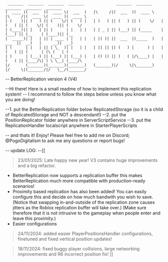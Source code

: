 ```
 _______  _______  _______  _______              _______  _______              _______  _______  _______ 
(  ____ )(  ___  )(  ____ \(  ___  )   |\     /|(  ___  )(  ____ \   |\     /|(  ____ \(  ____ )(  ____ \
| (    )|| (   ) || (    \/| (   ) |   | )   ( || (   ) || (    \/   | )   ( || (    \/| (    )|| (    \/
| (____)|| |   | || |      | |   | |   | | _ | || (___) || (_____    | (___) || (__    | (____)|| (__    
|  _____)| |   | || | ____ | |   | |   | |( )| ||  ___  |(_____  )   |  ___  ||  __)   |     __)|  __)   
| (      | |   | || | \_  )| |   | |   | || || || (   ) |      ) |   | (   ) || (      | (\ (   | (      
| )      | (___) || (___) || (___) |   | () () || )   ( |/\____) |   | )   ( || (____/\| ) \ \__| (____/\
|/       (_______)(_______)(_______)   (_______)|/     \|\_______)   |/     \|(_______/|/   \__/(_______/
```                                                                                                    
-- BetterReplication version 4 (V4)

--Hi there! Here is a small readme of how to implement this replication system!
-- I recommend to follow the steps below unless you know what you are doing!

--1. put the BetterReplication folder below ReplicatedStorage (so it is a child of ReplicatedStorage and NOT a descendant!)
--2. put the PositionReplicator folder anywhere in ServerScriptService
--3. put the ReplicationHandler localscript anywhere in StarterPlayerScripts

-- and thats it! Enjoy! Please feel free to add me on Discord; @PogoDigitalism to ask me any questions or report bugs!

-- update LOG:
--[[ 
> 23/01/2025: Late happy new year! V3 contains huge improvements and a big refactor. 
- BetterReplication now supports a replication buffer this makes BetterReplication much more compatible with production-ready scenarios!
- Proximity based replication has also been added! You can easily configure this and decide on how much bandwith you wish to save.
(Notice that swapping in-and-outside of the replication zone causes jitters as the Roblox replication buffer will take over.)
(Make sure therefore that it is not intrusive to the gameplay when people enter and leave this proximity.)
- Easier configurations

> 24/11/2024: added easier PlayerPositionsHandler configurations, finetuned and fixed vertical position updates!

> 18/11/2024: fixed buggy player collisions, large networking improvements and R6 incorrect position fix!
]]
